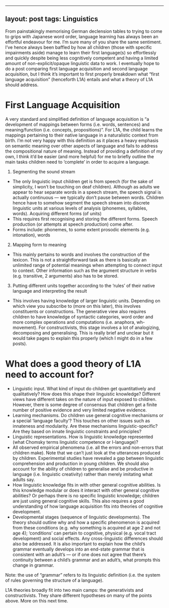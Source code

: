  ---
  layout: post
  tags: Linguistics
  ---

From painstakingly memorising German declension tables to trying to come to grips with Japanese word order, language learning has always been an effortful endeavour for me. I’m sure many of you share the same sentiment. I’ve hence always been baffled by how all children (those with specific impairments aside) manage to learn their first language(s) so effortlessly and quickly despite being less cognitively competent and having a limited amount of non-explicit/opaque linguistic data to work. I eventually hope to do a post comparing first language acquisition and second language acquisition, but I think it’s important to first properly breakdown what “first language acquisition” (henceforth L1A) entails and what a theory of L1A should address.

# First Language Acquisition
A very standard and simplified definition of language acquisition is “a development of mappings between forms (i.e. words, sentences) and meaning/function (i.e. concepts, propositions)”. For L1A, the child learns the mappings pertaining to their native language in a naturalistic context from birth. I’m not very happy with this definition as it places a heavy emphasis on semantic meaning over other aspects of language and fails to address the compositional nature of meaning. Instead of providing a definition of my own, I think it’d be easier (and more helpful) for me to briefly outline the main tasks children need to ‘complete’ in order to acquire a language.

1. Segmenting the sound stream
- The only linguistic input children get is from speech (for the sake of simplicity, I won’t be touching on deaf children). Although as adults we appear to hear separate words in a speech stream, the speech signal is actually continuous — we typically don’t pause between words. Children hence have to somehow segment the speech stream into discrete linguistic units at various levels of analysis (phonemes, syllables, words). 
Acquiring different forms (of units) 
- This requires first recognising and storing the different forms. Speech production (or attempts at speech production) come after.  
- Forms include: phonemes, to some extent prosodic elements (e.g. intonation), words
2. Mapping form to meaning
- This mainly pertains to words and involves the construction of the lexicon. This is not a straightforward task as there is basically an unlimited range of potential meanings when attempting to connect input to context. Other information such as the argument structure in verbs (e.g. transitive, 2 arguments) also has to be stored. 
3. Putting different units together according to the ‘rules’ of their native language and interpreting the result 
- This involves having knowledge of larger linguistic units. Depending on which view you subscribe to (more on this later), this involves constituents or constructions. The generative view also requires children to have knowledge of syntactic categories, word order and more complex operations and computations (i.e. anaphora, wh-movement). For constructivists, this stage involves a lot of analogizing, decomposing and generalising. This is really brief and unclear but it would take pages to explain this properly (which I might do in a few posts).  

# What does a good theory of L1A need to account for?
- Linguistic input. What kind of input do children get quantitatively and qualitatively? How does this shape their linguistic knowledge? Different views have different takes on the nature of input exposed to children. However, there is some degree of consensus that children get a finite number of positive evidence and very limited negative evidence. 
- Learning mechanisms. Do children use general cognitive mechanisms or a special ‘language faculty’? This touches on other issues such as innateness and modularity. Are these mechanisms linguistic-specific? Are they based on innate linguistic constraints and principles?  
- Linguistic representations. How is linguistic knowledge represented (what Chomsky terms linguistic competence or I-language)?
- All observed empirical phenomena (i.e. all the errors and non-errors that children make). Note that we can’t just look at the utterances produced by children. Experimental studies have revealed a gap between linguistic comprehension and production in young children. We should also account for the ability of children to generalise and be productive in language (i.e. linguistic creativity) rather than merely imitating what adults say.
- How linguistic knowledge fits in with other general cognitive abilities. Is this knowledge modular or does it interact with other general cognitive abilities? Or perhaps there is no specific linguistic knowledge; children are just using general cognitive skills. This also requires a good understanding of how language acquisition fits into theories of cognitive development.
- Developmental stages (sequence of linguistic developments). The theory should outline why and how a specific phenomenon is acquired from these conditions (e.g. why something is acquired at age 2 and not age 4); ‘conditions’ can pertain to cognitive, physical (e.g. vocal tract development) and social effects. Any cross-linguistic differences should also be addressed. It is also important to explain how the child’s grammar eventually develops into an end-state grammar that is consistent with an adult’s — or if one does not agree that there’s continuity between a child’s grammar and an adult’s, what prompts this change in grammar. 

Note: the use of “grammar” refers to its linguistic definition (i.e. the system of rules governing the structure of a language). 

L1A theories broadly fit into two main camps: the generativists and constructivists. They share different hypotheses on many of the points above. More on this next time. 
